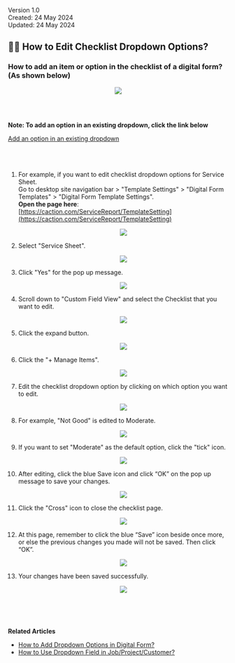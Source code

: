 Version 1.0<br>
Created: 24 May 2024<br>
Updated: 24 May 2024<br>
## ✍🏻 How to Edit Checklist Dropdown Options?

### How to add an item or option in the checklist of a digital form? (As shown below)

   
   <p align="center">
    <img src="img/How_to_edit_checklist_dropdown_options_explain.png">
   </p><br><br>


**Note: To add an option in an existing dropdown, click the link below**<br>

[Add an option in an existing dropdown](#section1)<br>
<br><br><br>

1. For example, if you want to edit checklist dropdown options for Service Sheet. 
   <br>
   Go to desktop site navigation bar > "Template Settings" > "Digital Form Templates" > "Digital Form Template Settings".<br>
   **Open the page here**: [https://caction.com/ServiceReport/TemplateSetting](https://caction.com/ServiceReport/TemplateSetting)<br>

   <p align="center">
    <img src="img/How_to_edit_checklist_dropdown_options_step_1.png">
   </p>

2. Select "Service Sheet".

   <p align="center">
    <img src="img/How_to_edit_checklist_dropdown_options_step_2.png">
   </p>
   
3. Click "Yes" for the pop up message.<br>

   <p align="center">
    <img src="img/How_to_edit_checklist_dropdown_options_step_3.png">
   </p>

4. Scroll down to "Custom Field View" and select the Checklist that you want to edit.<br>

   <p align="center">
    <img src="img/How_to_edit_checklist_dropdown_options_step_4.png">
   </p>

5. Click the expand button.<br>

   <p align="center">
    <img src="img/How_to_edit_checklist_dropdown_options_step_5.png">
   </p>

<a id="section1"></a>

6. Click the "+ Manage Items".<br>

   <p align="center">
    <img src="img/How_to_edit_checklist_dropdown_options_step_6.png">
   </p>

7. Edit the checklist dropdown option by clicking on which option you want to edit.<br>

   <p align="center">
    <img src="img/How_to_edit_checklist_dropdown_options_step_7.png">
   </p>

8. For example, "Not Good" is edited to Moderate.<br>

   <p align="center">
    <img src="img/How_to_edit_checklist_dropdown_options_step_8.png">
   </p>

9. If you want to set "Moderate" as the default option, click the "tick" icon.<br>
   
   <p align="center">
    <img src="img/How_to_edit_checklist_dropdown_options_step_9.png">
   </p>

10. After editing, click the blue Save icon and click “OK” on the pop up message to save your changes.   <br>

    <p align="center">
      <img src="img/How_to_edit_checklist_dropdown_options_step_10.png">
    </p>

11. Click the "Cross" icon to close the checklist page.<br>

    <p align="center">
      <img src="img/How_to_edit_checklist_dropdown_options_step_11.png">
    </p>

12. At this page, remember to click the blue “Save” icon beside once more, or else the previous changes you made will not be saved. Then click “OK”.<br>

    <p align="center">
      <img src="img/How_to_edit_checklist_dropdown_options_step_12.png">
    </p>

13. Your changes have been saved successfully.

    <p align="center">
      <img src="img/How_to_edit_checklist_dropdown_options_step_13.png">
    </p>
<br><br><br>

**Related Articles**
- [How to Add Dropdown Options in Digital Form?](Add_Dropdown_Options_in_Digital_Form.md)
- [How to Use Dropdown Field in Job/Project/Customer?](How_to_Use_Dropdown_Field_in_Job_Project_Customer.md)

<!-- [Link Text](https://salesconnection.github.io/Sales-Connection-Support/Edit_Checklist_Dropdown_Options.html) -->
